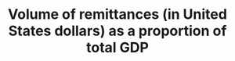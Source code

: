 ---
title: Volume  of  remittances  (in  United  States  dollars)  as  a  proportion  of  total  GDP
permalink: /17-3-2/
sdg_goal: 17
layout: indicator
indicator: 17.3.2
indicator_variable: vol_remit_pct_gdp
graph: longitudinal
graph_title: >-
  Personal  transfers  from  US  resident  immigrants  to  foreign  residents  as  a  percentage  of  GDP
graph_type_description: Line  graph
graph_status_notes: Graphed
variable_description: null
variable_notes: null
un_designated_tier: '1'
un_custodial_agency: World  Bank
target_id: '17.3'
has_metadata: false
goal_meta_link: 'http://unstats.un.org/sdgs/files/metadata-compilation/Metadata-Goal-17.pdf'
goal_meta_link_page: 9
indicator_name: Volume  of  remittances  (in  United  States  dollars)  as  a  proportion  of  total  GDP
target: >-
  Mobilize  additional  financial  resources  for  developing  countries  from  multiple  sources.
source_title: null
source_notes: null
published: true
actual_indicator_available: Personal  transfers  as  a  percentage  of  GDP
actual_indicator_available_description: >-
  Personal  transfers  (sometimes  called  remittances)  from  U.S.  resident  immigrants  to  foreign  residents
us_method_of_computation: 'Personal  transfers  divided  by  GDP,  expressed  as  a  percentage'
periodicity: Annual
time_period: 2000-2016
unit_of_measure: Percentage
date_of_national_source_publication: 9/2017
date_metadata_updated: 10/2017
scheduled_update_by_national_source: 12/2017
source_agency_staff_name: Andrew  Craig
source_agency_staff_email: Andrew.Craig@bea.gov
source_agency_survey_dataset: U.S.  International  Transactions  in  Secondary  Income
source_url: >-
  http://www.bea.gov/iTable/iTableHtml.cfm?reqid=62&step=6&isuri=1&6210=1&6200=62  

---